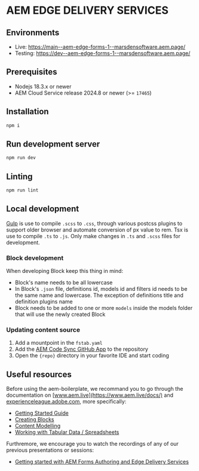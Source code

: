 # AEM EDGE DELIVERY SERVICES

## Environments

-   Live: https://main--aem-edge-forms-1--marsdensoftware.aem.page/
-   Testing: https://dev--aem-edge-forms-1--marsdensoftware.aem.page/

## Prerequisites

-   Nodejs 18.3.x or newer
-   AEM Cloud Service release 2024.8 or newer (>= `17465`)

## Installation

```sh
npm i
```

## Run development server

```sh
npm run dev
```

## Linting

```sh
npm run lint
```

## Local development

[Gulp](https://gulpjs.com/) is use to compile `.scss` to `.css`, through various postcss plugins to support older browser and automate conversion of px value to rem. Tsx is use to compile `.ts` to `.js`.
Only make changes in `.ts` and `.scss` files for development.

### Block development

When developing Block keep this thing in mind:

-   Block's name needs to be all lowercase
-   In Block's `.json` file, definitions id, models id and filters id needs to be the same name and lowercase. The exception of definitions title and definition plugins name
-   Block needs to be added to one or more `models` inside the models folder that will use the newly created Block

### Updating content source

1. Add a mountpoint in the `fstab.yaml`
2. Add the [AEM Code Sync GitHub App](https://github.com/apps/aem-code-sync) to the repository
3. Open the `{repo}` directory in your favorite IDE and start coding

## Useful resources

Before using the aem-boilerplate, we recommand you to go through the documentation on [www.aem.live](https://www.aem.live/docs/) and [experienceleague.adobe.com](https://experienceleague.adobe.com/en/docs/experience-manager-cloud-service/content/edge-delivery/wysiwyg-authoring/authoring), more specifically:

-   [Getting Started Guide](https://experienceleague.adobe.com/en/docs/experience-manager-cloud-service/content/edge-delivery/wysiwyg-authoring/edge-dev-getting-started)
-   [Creating Blocks](https://experienceleague.adobe.com/en/docs/experience-manager-cloud-service/content/edge-delivery/wysiwyg-authoring/create-block)
-   [Content Modelling](https://experienceleague.adobe.com/en/docs/experience-manager-cloud-service/content/edge-delivery/wysiwyg-authoring/content-modeling)
-   [Working with Tabular Data / Spreadsheets](https://experienceleague.adobe.com/en/docs/experience-manager-cloud-service/content/edge-delivery/wysiwyg-authoring/tabular-data)

Furthremore, we encourage you to watch the recordings of any of our previous presentations or sessions:

-   [Getting started with AEM Forms Authoring and Edge Delivery Services](https://experienceleague.adobe.com/en/docs/events/experience-manager-gems-recordings/gems2024/edge-delivery-for-aem-forms)
